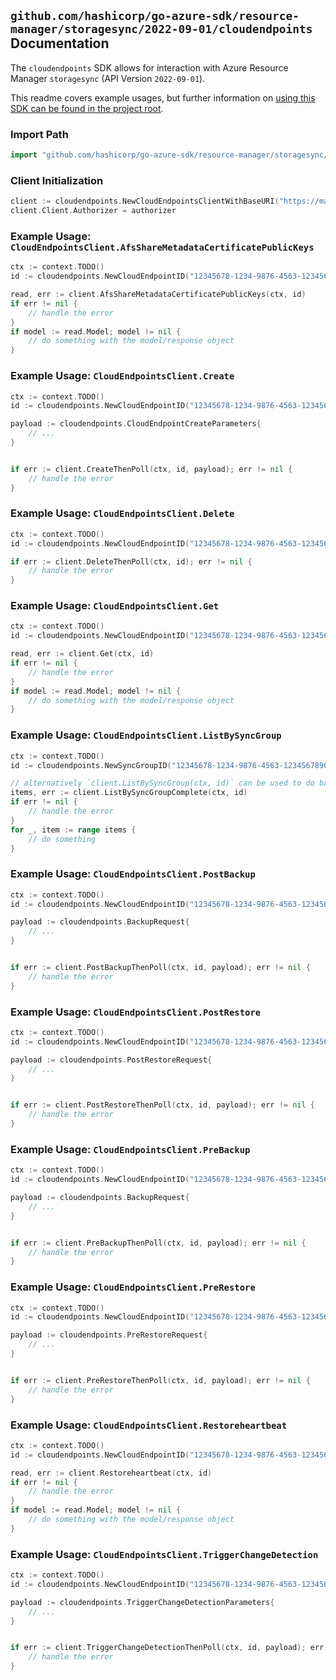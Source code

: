 
## `github.com/hashicorp/go-azure-sdk/resource-manager/storagesync/2022-09-01/cloudendpoints` Documentation

The `cloudendpoints` SDK allows for interaction with Azure Resource Manager `storagesync` (API Version `2022-09-01`).

This readme covers example usages, but further information on [using this SDK can be found in the project root](https://github.com/hashicorp/go-azure-sdk/tree/main/docs).

### Import Path

```go
import "github.com/hashicorp/go-azure-sdk/resource-manager/storagesync/2022-09-01/cloudendpoints"
```


### Client Initialization

```go
client := cloudendpoints.NewCloudEndpointsClientWithBaseURI("https://management.azure.com")
client.Client.Authorizer = authorizer
```


### Example Usage: `CloudEndpointsClient.AfsShareMetadataCertificatePublicKeys`

```go
ctx := context.TODO()
id := cloudendpoints.NewCloudEndpointID("12345678-1234-9876-4563-123456789012", "example-resource-group", "storageSyncServiceName", "syncGroupName", "cloudEndpointName")

read, err := client.AfsShareMetadataCertificatePublicKeys(ctx, id)
if err != nil {
	// handle the error
}
if model := read.Model; model != nil {
	// do something with the model/response object
}
```


### Example Usage: `CloudEndpointsClient.Create`

```go
ctx := context.TODO()
id := cloudendpoints.NewCloudEndpointID("12345678-1234-9876-4563-123456789012", "example-resource-group", "storageSyncServiceName", "syncGroupName", "cloudEndpointName")

payload := cloudendpoints.CloudEndpointCreateParameters{
	// ...
}


if err := client.CreateThenPoll(ctx, id, payload); err != nil {
	// handle the error
}
```


### Example Usage: `CloudEndpointsClient.Delete`

```go
ctx := context.TODO()
id := cloudendpoints.NewCloudEndpointID("12345678-1234-9876-4563-123456789012", "example-resource-group", "storageSyncServiceName", "syncGroupName", "cloudEndpointName")

if err := client.DeleteThenPoll(ctx, id); err != nil {
	// handle the error
}
```


### Example Usage: `CloudEndpointsClient.Get`

```go
ctx := context.TODO()
id := cloudendpoints.NewCloudEndpointID("12345678-1234-9876-4563-123456789012", "example-resource-group", "storageSyncServiceName", "syncGroupName", "cloudEndpointName")

read, err := client.Get(ctx, id)
if err != nil {
	// handle the error
}
if model := read.Model; model != nil {
	// do something with the model/response object
}
```


### Example Usage: `CloudEndpointsClient.ListBySyncGroup`

```go
ctx := context.TODO()
id := cloudendpoints.NewSyncGroupID("12345678-1234-9876-4563-123456789012", "example-resource-group", "storageSyncServiceName", "syncGroupName")

// alternatively `client.ListBySyncGroup(ctx, id)` can be used to do batched pagination
items, err := client.ListBySyncGroupComplete(ctx, id)
if err != nil {
	// handle the error
}
for _, item := range items {
	// do something
}
```


### Example Usage: `CloudEndpointsClient.PostBackup`

```go
ctx := context.TODO()
id := cloudendpoints.NewCloudEndpointID("12345678-1234-9876-4563-123456789012", "example-resource-group", "storageSyncServiceName", "syncGroupName", "cloudEndpointName")

payload := cloudendpoints.BackupRequest{
	// ...
}


if err := client.PostBackupThenPoll(ctx, id, payload); err != nil {
	// handle the error
}
```


### Example Usage: `CloudEndpointsClient.PostRestore`

```go
ctx := context.TODO()
id := cloudendpoints.NewCloudEndpointID("12345678-1234-9876-4563-123456789012", "example-resource-group", "storageSyncServiceName", "syncGroupName", "cloudEndpointName")

payload := cloudendpoints.PostRestoreRequest{
	// ...
}


if err := client.PostRestoreThenPoll(ctx, id, payload); err != nil {
	// handle the error
}
```


### Example Usage: `CloudEndpointsClient.PreBackup`

```go
ctx := context.TODO()
id := cloudendpoints.NewCloudEndpointID("12345678-1234-9876-4563-123456789012", "example-resource-group", "storageSyncServiceName", "syncGroupName", "cloudEndpointName")

payload := cloudendpoints.BackupRequest{
	// ...
}


if err := client.PreBackupThenPoll(ctx, id, payload); err != nil {
	// handle the error
}
```


### Example Usage: `CloudEndpointsClient.PreRestore`

```go
ctx := context.TODO()
id := cloudendpoints.NewCloudEndpointID("12345678-1234-9876-4563-123456789012", "example-resource-group", "storageSyncServiceName", "syncGroupName", "cloudEndpointName")

payload := cloudendpoints.PreRestoreRequest{
	// ...
}


if err := client.PreRestoreThenPoll(ctx, id, payload); err != nil {
	// handle the error
}
```


### Example Usage: `CloudEndpointsClient.Restoreheartbeat`

```go
ctx := context.TODO()
id := cloudendpoints.NewCloudEndpointID("12345678-1234-9876-4563-123456789012", "example-resource-group", "storageSyncServiceName", "syncGroupName", "cloudEndpointName")

read, err := client.Restoreheartbeat(ctx, id)
if err != nil {
	// handle the error
}
if model := read.Model; model != nil {
	// do something with the model/response object
}
```


### Example Usage: `CloudEndpointsClient.TriggerChangeDetection`

```go
ctx := context.TODO()
id := cloudendpoints.NewCloudEndpointID("12345678-1234-9876-4563-123456789012", "example-resource-group", "storageSyncServiceName", "syncGroupName", "cloudEndpointName")

payload := cloudendpoints.TriggerChangeDetectionParameters{
	// ...
}


if err := client.TriggerChangeDetectionThenPoll(ctx, id, payload); err != nil {
	// handle the error
}
```
